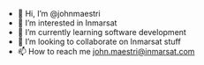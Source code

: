 - 👋 Hi, I’m @johnmaestri
- 👀 I’m interested in Inmarsat
- 🌱 I’m currently learning software development
- 💞️ I’m looking to collaborate on Inmarsat stuff
- 📫 How to reach me john.maestri@inmarsat.com

<!---
johnmaestri/johnmaestri is a ✨ special ✨ repository because its `README.md` (this file) appears on your GitHub profile.
You can click the Preview link to take a look at your changes.
--->
